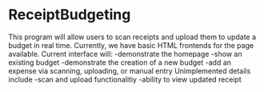 # ReceiptBudgeting
 This program will allow users to scan receipts and upload them to update a budget in real time. 
 Currently, we have basic HTML frontends for the page available.
 Current interface will:
 -demonstrate the homepage
 -show an existing budget
 -demonstrate the creation of a new budget
 -add an expense via scanning, uploading, or manual entry
 Unimplemented details include 
 -scan and upload functionalitiy
 -ability to view updated receipt
